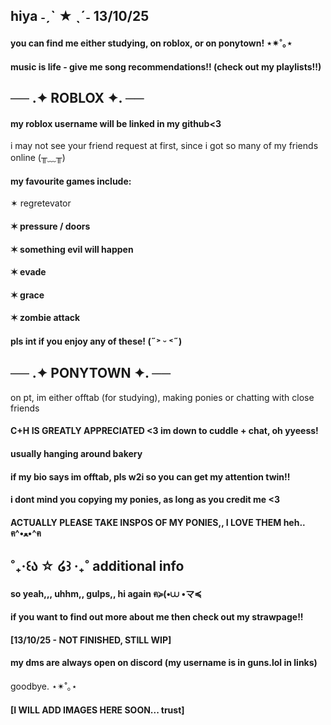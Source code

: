 ## hiya ˗ˏˋ ★ ˎˊ˗ 13/10/25
#### you can find me either studying, on roblox, or on ponytown! ⋆✴︎˚｡⋆
#### music is life - give me song recommendations!! (check out my playlists!!)

## ── .✦ ROBLOX ✦. ──
#### my roblox username will be linked in my github<3
i may not see your friend request at first, since i got so many of my friends online (╥﹏╥)
#### my favourite games include:
✶ regretevator
#### ✶ pressure / doors
#### ✶ something evil will happen
#### ✶ evade
#### ✶ grace
#### ✶ zombie attack
#### pls int if you enjoy any of these! (˶˃ ᵕ ˂˶)

## ── .✦ PONYTOWN ✦. ──
on pt, im either offtab (for studying), making ponies or chatting with close friends
#### C+H IS GREATLY APPRECIATED <3 im down to cuddle + chat, oh yyeess!
#### usually hanging around bakery
#### if my bio says im offtab, pls w2i so you can get my attention twin!!
#### i dont mind you copying my ponies, as long as you credit me <3
#### ACTUALLY PLEASE TAKE INSPOS OF MY PONIES,, I LOVE THEM heh.. ฅ^•ﻌ•^ฅ

## ˚₊‧꒰ა ☆ ໒꒱ ‧₊˚ additional info
#### so yeah,,, uhhm,, gulps,, hi again ฅ≽(•⩊ •マ≼
#### if you want to find out more about me then check out my strawpage!!
#### [13/10/25 - NOT FINISHED, STILL WIP]
#### my dms are always open on discord (my username is in guns.lol in links)

goodbye. ⋆✴︎˚｡⋆

#### [I WILL ADD IMAGES HERE SOON... trust]
<!--
**alexstikks/alexstikks** is a ✨ _special_ ✨ repository because its `README.md` (this file) appears on your GitHub profile.

Here are some ideas to get you started:

- 🔭 I’m currently working on ...
- 🌱 I’m currently learning ...
- 👯 I’m looking to collaborate on ...
- 🤔 I’m looking for help with ...
- 💬 Ask me about ...
- 📫 How to reach me: ...
- 😄 Pronouns: ...
- ⚡ Fun fact: ...
-->
